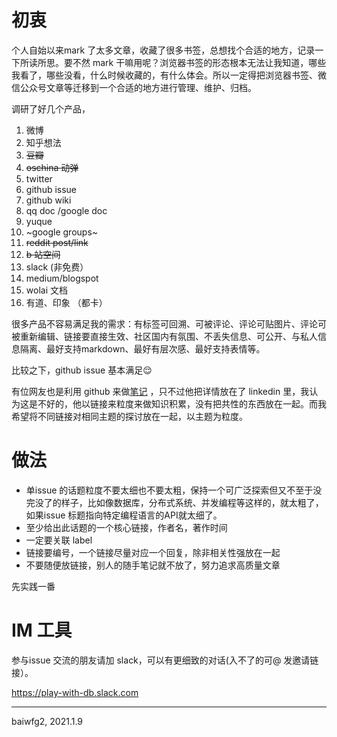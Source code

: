 # 初衷

个人自始以来mark 了太多文章，收藏了很多书签，总想找个合适的地方，记录一下所读所思。要不然 mark 干嘛用呢？浏览器书签的形态根本无法让我知道，哪些我看了，哪些没看，什么时候收藏的，有什么体会。所以一定得把浏览器书签、微信公众号文章等迁移到一个合适的地方进行管理、维护、归档。

调研了好几个产品，
1. 微博
2. 知乎想法
3. ~~豆瓣~~
4. ~~oschina 动弹~~
5. twitter
6. github issue
7. github wiki
8. qq doc /google doc
9. yuque
10. ~google groups~
11. ~~reddit post/link~~
12. ~~b 站空间~~
13. slack (非免费）
14. medium/blogspot
15. wolai 文档
16. 有道、印象 （都卡）

很多产品不容易满足我的需求：有标签可回溯、可被评论、评论可贴图片、评论可被重新编辑、链接要直接生效、社区国内有氛围、不丢失信息、可公开、与私人信息隔离、最好支持markdown、最好有层次感、最好支持表情等。

比较之下，github issue 基本满足😌

有位网友也是利用 github 来做[笔记](https://github.com/abhishek-ch/around-dataengineering) ，只不过他把详情放在了 linkedin 里，我认为这是不好的，他以链接来粒度来做知识积累，没有把共性的东西放在一起。而我希望将不同链接对相同主题的探讨放在一起，以主题为粒度。

# 做法
- 单issue 的话题粒度不要太细也不要太粗，保持一个可广泛探索但又不至于没完没了的样子，比如像数据库，分布式系统、并发编程等这样的，就太粗了， 如果issue 标题指向特定编程语言的API就太细了。
- 至少给出此话题的一个核心链接，作者名，著作时间
- 一定要关联 label
- 链接要编号，一个链接尽量对应一个回复，除非相关性强放在一起
- 不要随便放链接，别人的随手笔记就不放了，努力追求高质量文章

先实践一番

# IM 工具
参与issue 交流的朋友请加 slack，可以有更细致的对话(入不了的可@ 发邀请链接）。

https://play-with-db.slack.com

---

baiwfg2, 2021.1.9
